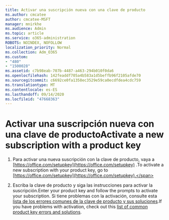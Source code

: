 ```yaml
---
title: Activar una suscripción nueva con una clave de producto
ms.author: cmcatee
author: cmcatee-MSFT
manager: mnirkhe
ms.audience: Admin
ms.topic: article
ms.service: o365-administration
ROBOTS: NOINDEX, NOFOLLOW
localization_priority: Normal
ms.collection: Adm_O365
ms.custom:
- "480"
- "1500028"
ms.assetid: c7b98eab-707b-4487-a463-294b010f0da6
ms.openlocfilehash: 142feaddf705a4b583a1d5beffb96f2105afde70
ms.sourcegitcommit: c6692ce0fa1358ec3529e59ca0ecdfdea4cdc759
ms.translationtype: MT
ms.contentlocale: es-ES
ms.lasthandoff: 09/14/2020
ms.locfileid: "47668363"
---
```

# <a name="activate-a-new-subscription-with-a-product-key"></a><span data-ttu-id="9c787-102">Activar una suscripción nueva con una clave de producto</span><span class="sxs-lookup"><span data-stu-id="9c787-102">Activate a new subscription with a product key</span></span>

1. <span data-ttu-id="9c787-103">Para activar una nueva suscripción con la clave de producto, vaya a [https://office.com/setupkey](https://office.com/setupkey) .</span><span class="sxs-lookup"><span data-stu-id="9c787-103">To activate a new subscription with your product key, go to [https://office.com/setupkey](https://office.com/setupkey).</span></span>

2. <span data-ttu-id="9c787-104">Escriba la clave de producto y siga las instrucciones para activar la suscripción.</span><span class="sxs-lookup"><span data-stu-id="9c787-104">Enter your product key and follow the prompts to activate your subscription.</span></span> <span data-ttu-id="9c787-105">Si tiene problemas con la activación, consulte esta [lista de los errores comunes de la clave de producto y sus soluciones](https://docs.microsoft.com/microsoft-365/commerce/product-key-errors-and-solutions).</span><span class="sxs-lookup"><span data-stu-id="9c787-105">If you have problems with activation, check out this [list of common product key errors and solutions](https://docs.microsoft.com/microsoft-365/commerce/product-key-errors-and-solutions).</span></span>
